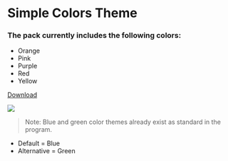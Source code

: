 # Simple Colors Theme

### The pack currently includes the following colors: 

- Orange
- Pink
- Purple 
- Red 
- Yellow

[Download]()

<img src="https://i.imgur.com/IJj9zYI.gif">

> Note: Blue and green color themes already exist as standard in the program.

- Default = Blue
- Alternative = Green
